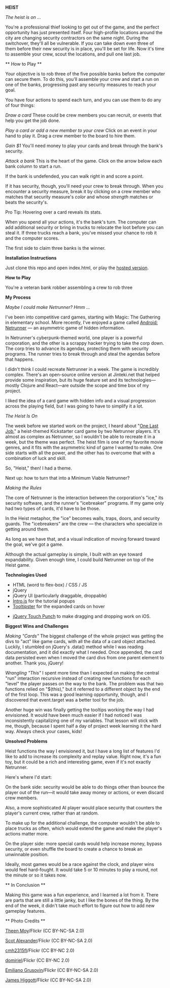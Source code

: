 **HEIST**

*The heist is on ...*

You're a professional thief looking to get out of the game, and the perfect opportunity has just presented itself. Four high-profile locations around the city are changing security contractors on the same night. During the switchover, they'll all be vulnerable. If you can take down even three of them before their new security is in place, you'll be set for life. Now it's time to assemble your crew, scout the locations, and pull one last job.  

** How to Play **

Your objective is to rob three of the five possible banks before the computer can secure them. To do this, you'll assemble your crew and start a run on one of the banks, progressing past any security measures to reach your goal.

You have four actions to spend each turn, and you can use them to do any of four things:

*Draw a card*
These could be crew members you can recruit, or events that help you get the job done.

*Play a card or add a new member to your crew*
Click on an event in your hand to play it. Drag a crew member to the board to hire them.

*Gain $1*
You'll need money to play your cards and break through the bank's security.

*Attack a bank*
This is the heart of the game. Click on the arrow below each bank column to start a run.

If the bank is undefended, you can walk right in and score a point.

If it has security, though, you'll need your crew to break through. When you encounter a security measure, break it by clicking on a crew member who matches that security measure's *color* and whose *strength* matches or beats the security's.

Pro Tip: Hovering over a card reveals its stats.

When you spend all your actions, it's the bank's turn. The computer can add additional security or bring in trucks to relocate the loot before you can steal it. If three trucks reach a bank, you've missed your chance to rob it and the computer scores.

The first side to claim three banks is the winner.


**Installation Instructions**

Just clone this repo and open index.html, or play the [hosted version](https://jayhatha.github.io/heist-game/).

**How to Play**

You're a veteran bank robber assembling a crew to rob three

**My Process**

*Maybe I could make Netrunner? Hmm ...*

I've been into competitive card games, starting with Magic: The Gathering in elementary school. More recently, I've enjoyed a game called [Android: Netrunner](https://www.fantasyflightgames.com/en/products/android-netrunner-the-card-game/) — an asymmetric game of hidden information.

In Netrunner's cyberpunk-themed world, one player is a powerful corporation, and the other is a scrappy hacker trying to take the corp down. The corp tries to advance its agendas, protecting them with security programs. The runner tries to break through and steal the agendas before that happens.

I didn't think I could recreate Netrunner in a week. The game is incredibly complex. There's an open-source online version at Jinteki.net that helped provide some inspiration, but its huge feature set and its technologies—mostly Clojure and React—are outside the scope and time box of my project.

I liked the idea of a card game with hidden info and a visual progression across the playing field, but I was going to have to simplify it a lot.

*The Heist Is On*

The week before we started work on the project, I heard about "[One Last Job](https://www.kickstarter.com/projects/briangcronin/one-last-job-a-heist-card-game)," a heist-themed Kickstarter card game by two Netrunner players. It's almost as complex as Netrunner, so I wouldn't be able to recreate it in a week, but the theme was perfect. The heist film is one of my favorite movie genres, and it fits with the asymmetric kind of game I wanted to make. One side starts with all the power, and the other has to overcome that with a combination of luck and skill.

So, "Heist," then! I had a theme.

Next up: how to turn that into a Minimum Viable Netrunner?

*Making the Rules*

The core of Netrunner is the interaction between the corporation's "ice," its security software, and the runner's "icebreaker" programs. If my game only had two types of cards, it'd have to be those.

In the Heist metaphor, the "ice" becomes walls, traps, doors, and security guards. The "icebreakers" are the crew — the characters who specialize in getting around them.

As long as we have that, and a visual indication of moving forward toward the goal, we've got a game.

Although the actual gameplay is simple, I built with an eye toward expandability. Given enough time, I could build Netrunner on top of the Heist game.

**Technologies Used**

* HTML (word to flex-box) / CSS / JS  
* jQuery  
* jQuery UI (particularly draggable, droppable)  
* [Intro.js](https://introjs.com) for the tutorial popups  
* [Tooltipster](http://iamceege.github.io/tooltipster/) for the expanded cards on hover
- [jQuery Touch Punch](http://touchpunch.furf.com) to make dragging and dropping work on iOS.

**Biggest Wins and Challenges**

*Making "Cards"*
The biggest challenge of the whole project was getting the divs to "act" like game cards, with all the data of a card object attached. Luckily, I stumbled on jQuery's .data() method while I was reading documentation, and it did exactly what I needed. Once appended, the card data persisted even when I moved the card divs from one parent element to another. Thank you, jQuery!

*Wrangling "This"*
I spent more time than I expected on making the central "run" interaction recursive instead of creating new functions for each "level" the player passes on the way to the bank. The problem was that two functions relied on "$(this)," but it referred to a different object by the end of the first loop. This was a good learning opportunity, though, and I discovered that event.target was a better tool for the job.

Another huge win was finally getting the tooltips working the way I had envisioned. It would have been much easier if I had noticed I was inconsistently capitalizing one of my variables. That lesson will stick with me, though, because I spent half a day of project week learning it the hard way. Always check your cases, kids!

**Unsolved Problems**

Heist functions the way I envisioned it, but I have a long list of features I'd like to add to increase its complexity and replay value. Right now, it's a fun toy, but it could be a rich and interesting game, even if it's not exactly Netrunner.

Here's where I'd start:

On the bank side: security would be able to do things other than bounce the player out of the run—it would take away money or actions, or even discard crew members.

Also, a more sophisticated AI player would place security that counters the player's current crew, rather than at random.

To make up for the additional challenge, the computer wouldn't be able to place trucks as often, which would extend the game and make the player's actions matter more.

On the player side: more special cards would help increase money, bypass security, or even shuffle the board to create a chance to break an unwinnable position.

Ideally, most games would be a race against the clock, and player wins would feel hard-fought. It would take 5 or 10 minutes to play a round, not the minute or so it takes now.

** In Conclusion **

Making this game was a fun experience, and I learned a lot from it. There are parts that are still a little janky, but I like the bones of the thing. By the end of the week, it didn't take much effort to figure out how to add new gameplay features.

** Photo Credits **

[Theen Moy](https://www.flickr.com/photos/theenmoy/5554943156/)/Flickr (CC BY-NC-SA 2.0)

[Scot Alexander](https://flic.kr/p/5q8qw4)/Flickr (CC BY-NC-SA 2.0)  

[cmh2315fl](https://flic.kr/p/p4ZLkK)/Flickr (CC BY-NC 2.0)

[domiriel](https://www.flickr.com/photos/domiriel/6122146596/)/Flickr  (CC BY-NC 2.0)

[Emiliano Grusovin](https://www.flickr.com/photos/emiliano-iko/12769096263/)/Flickr (CC BY-NC-SA 2.0)

[James Higgott](https://www.flickr.com/photos/higgott/5450137989/)/Flickr (CC BY-NC-SA 2.0)
